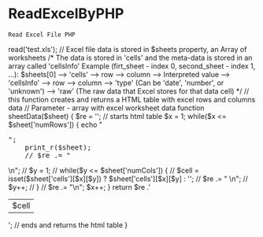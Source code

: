 # ReadExcelByPHP

`Read Excel File PHP` 

<?php
include 'excel_reader.php';     // include the class

// creates an object instance of the class, and read the excel file data
$excel = new PhpExcelReader;
$excel->read('test.xls');

// Excel file data is stored in $sheets property, an Array of worksheets
/*
The data is stored in 'cells' and the meta-data is stored in an array called 'cellsInfo'

Example (firt_sheet - index 0, second_sheet - index 1, ...):

$sheets[0]  -->  'cells'  -->  row --> column --> Interpreted value
         -->  'cellsInfo' --> row --> column --> 'type' (Can be 'date', 'number', or 'unknown')
                                            --> 'raw' (The raw data that Excel stores for that data cell)
*/

// this function creates and returns a HTML table with excel rows and columns data
// Parameter - array with excel worksheet data
function sheetData($sheet) {
  $re = '<table>';     // starts html table

  $x = 1;
  while($x <= $sheet['numRows']) {
    echo "<pre>";
    print_r($sheet);
    // $re .= "<tr>\n";
    // $y = 1;
    // while($y <= $sheet['numCols']) {
    //   $cell = isset($sheet['cells'][$x][$y]) ? $sheet['cells'][$x][$y] : '';
    //   $re .= " <td>$cell</td>\n";  
    //   $y++;
    // }  
    // $re .= "</tr>\n";
    $x++;
  }

  return $re .'</table>';     // ends and returns the html table
}
